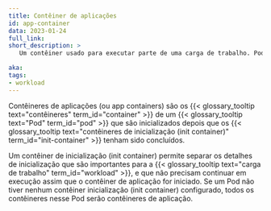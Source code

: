 ```yaml
---
title: Contêiner de aplicações
id: app-container
data: 2023-01-24
full_link:
short_description: >
   Um contêiner usado para executar parte de uma carga de trabalho. Pode ser comparado com um contêiner de inicialização (init container).

aka:
tags:
- workload
---
```

  Contêineres de aplicações (ou app containers) são os {{< glossary_tooltip text="contêineres" term_id="container" >}} de um {{< glossary_tooltip text="Pod" term_id="pod" >}} que são inicializados depois que os {{< glossary_tooltip text="contêineres de inicialização (init container)" term_id="init-container" >}} tenham sido concluídos.

<!--more-->

Um contêiner de inicialização (init container) permite separar os detalhes de inicialização que são importantes para a
{{< glossary_tooltip text="carga de trabalho" term_id="workload" >}}, e que não precisam continuar em execução
assim que o contêiner de aplicação for iniciado.
Se um Pod não tiver nenhum contêiner inicialização (init container) configurado, todos os contêineres nesse Pod serão contêineres de aplicação.
